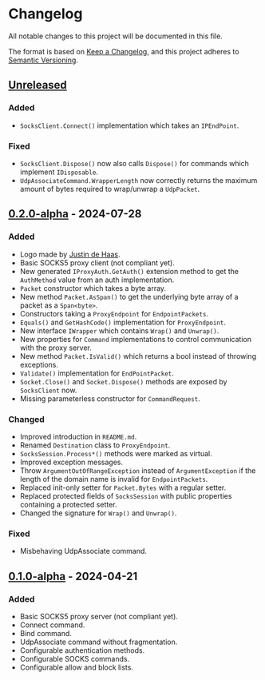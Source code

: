 # Changelog

All notable changes to this project will be documented in this file.

The format is based on [Keep a Changelog](https://keepachangelog.com/en/1.1.0/),
and this project adheres to [Semantic Versioning](https://semver.org/spec/v2.0.0.html).

## [Unreleased]

### Added

- `SocksClient.Connect()` implementation which takes an `IPEndPoint`.

### Fixed

- `SocksClient.Dispose()` now also calls `Dispose()` for commands
  which implement `IDisposable`.
- `UdpAssociateCommand.WrapperLength` now correctly returns the maximum amount 
  of bytes required to wrap/unwrap a `UdpPacket`.

## [0.2.0-alpha] - 2024-07-28

### Added

- Logo made by [Justin de Haas](https://onemuri.nl/).
- Basic SOCKS5 proxy client (not compliant yet).
- New generated `IProxyAuth.GetAuth()` extension method
  to get the `AuthMethod` value from an auth implementation.
- `Packet` constructor which takes a byte array.
- New method `Packet.AsSpan()` to get the underlying byte array of a packet
  as a `Span<byte>`.
- Constructors taking a `ProxyEndpoint` for `EndpointPackets`.
- `Equals()` and `GetHashCode()` implementation for `ProxyEndpoint`.
- New interface `IWrapper` which contains `Wrap()` and `Unwrap()`.
- New properties for `Command` implementations to control communication
  with the proxy server.
- New method `Packet.IsValid()` which returns a bool instead of throwing exceptions. 
- `Validate()` implementation for `EndPointPacket`.
- `Socket.Close()` and `Socket.Dispose()` methods are exposed by `SocksClient` now.
- Missing parameterless constructor for `CommandRequest`.

### Changed

- Improved introduction in `README.md`.
- Renamed `Destination` class to `ProxyEndpoint`.
- `SocksSession.Process*()` methods were marked as virtual.
- Improved exception messages.
- Throw `ArgumentOutOfRangeException` instead of `ArgumentException`
  if the length of the domain name is invalid for `EndpointPackets`.
- Replaced init-only setter for `Packet.Bytes` with a regular setter.
- Replaced protected fields of `SocksSession` with public properties
  containing a protected setter.
- Changed the signature for `Wrap()` and `Unwrap()`.

### Fixed

- Misbehaving UdpAssociate command.

## [0.1.0-alpha] - 2024-04-21

### Added

- Basic SOCKS5 proxy server (not compliant yet).
- Connect command.
- Bind command.
- UdpAssociate command without fragmentation.
- Configurable authentication methods.
- Configurable SOCKS commands.
- Configurable allow and block lists.

[Unreleased]: https://github.com/TSRBerry/RyuSOCKS/compare/v0.2.0-alpha...HEAD
[0.2.0-alpha]: https://github.com/TSRBerry/RyuSOCKS/compare/v0.1.0-alpha...v0.2.0-alpha
[0.1.0-alpha]: https://github.com/TSRBerry/RyuSOCKS/releases/tag/v0.1.0-alpha
